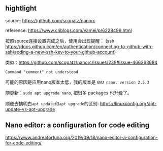 ## hightlight

source: https://github.com/scopatz/nanorc  

reference: https://www.cnblogs.com/vamei/p/6228499.html

按照source连接设置完成之后，使用会出现提醒：
(ssh https://docs.github.com/en/authentication/connecting-to-github-with-ssh/adding-a-new-ssh-key-to-your-github-account)

类似：https://github.com/scopatz/nanorc/issues/238#issue-466363684

```
Command "comment" not understood
```

可能的原因是应用nano版本太低，我的版本是 `GNU nano, version 2.5.3`

随更新：`sudo apt upgrade nano`, 把很多 packages 也升级了。

顺便去搞明白`apt update`和`apt upgrade`的区别: https://linuxconfig.org/apt-update-vs-apt-upgrade

## Nano editor: a configuration for code editing

https://www.andreafortuna.org/2019/09/18/nano-editor-a-configuration-for-code-editing/
